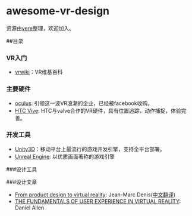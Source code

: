 # awesome-vr-design

资源由[vere](http://vereone.com/)整理，欢迎加入。

##目录

### VR入门

* [vrwiki](https://vrwiki.wikispaces.com/)：VR维基百科

### 主要硬件

* [oculus](https://www.oculus.com/en-us/): 引领这一波VR浪潮的企业，已经被facebook收购。
* [HTC Vive](http://www.htcvive.com/us/): HTC与valve合作的VR硬件，具有位置追踪，动作捕捉，体验完善。

### 开发工具

* [Unity3D](http://unity3d.com/cn/)：移动平台上最流行的游戏开发引擎，支持全平台部署。
* [Unreal Engine](https://www.unrealengine.com/zh-CN/blog): 以优质画面著称的游戏引擎

###设计工具

###设计文章

* [From product design to virtual reality](https://medium.com/google-design/from-product-design-to-virtual-reality-be46fa793e9b#.4mo2av5eq): Jean-Marc Denis([中文翻译](https://zhuanlan.zhihu.com/p/21579322))
* [THE FUNDAMENTALS OF USER EXPERIENCE IN VIRTUAL REALITY](http://www.blockinterval.com/project-updates/2015/10/15/user-experience-in-virtual-reality): Daniel Allen
